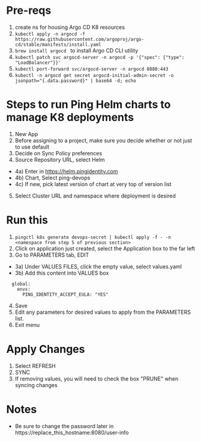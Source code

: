 # Pre-reqs #
1) create ns for housing Argo CD K8 resources
2) ``` kubectl apply -n argocd -f https://raw.githubusercontent.com/argoproj/argo-cd/stable/manifests/install.yaml ```
3) ```brew install argocd ``` to install Argo CD CLI utility
4) ```kubectl patch svc argocd-server -n argocd -p '{"spec": {"type": "LoadBalancer"}}' ```
5) ``` kubectl port-forward svc/argocd-server -n argocd 8080:443 ```
6) ``` kubectl -n argocd get secret argocd-initial-admin-secret -o jsonpath="{.data.password}" | base64 -d; echo ```

# Steps to run Ping Helm charts to manage K8 deployments #
1) New App
2) Before assigning to a project, make sure you decide whether or not just to use default
3) Decide on Sync Policy preferences
4) Source Repository URL, select Helm
- 4a) Enter in https://helm.pingidentity.com
- 4b) Chart, Select ping-devops
- 4c) If new, pick latest version of chart at very top of version list
5) Select Cluster URL and namespace where deployment is desired

# Run this #
1) ```pingctl k8s generate devops-secret | kubectl apply -f - -n <namespace from step 5 of previous section>```
2) Click on application just created, select the Application box to the far left
3) Go to PARAMETERS tab, EDIT
- 3a) Under VALUES FILES, click the empty value, select values.yaml
- 3b) Add this content into VALUES box
```
  global:
    envs:
      PING_IDENTITY_ACCEPT_EULA: "YES"
```
4) Save
5) Edit any parameters for desired values to apply from the PARAMETERS list.
6) Exit menu

# Apply Changes #
1) Select REFRESH
2) SYNC
3) If removing values, you will need to check the box "PRUNE" when syncing changes

# Notes #
- Be sure to change the password later in https://replace_this_hostname:8080/user-info
